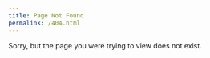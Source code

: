 ```yaml
---
title: Page Not Found
permalink: /404.html
---
```


Sorry, but the page you were trying to view does not exist.